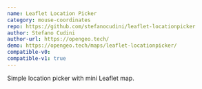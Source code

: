 ```yaml
---
name: Leaflet Location Picker
category: mouse-coordinates
repo: https://github.com/stefanocudini/leaflet-locationpicker
author: Stefano Cudini
author-url: https://opengeo.tech/
demo: https://opengeo.tech/maps/leaflet-locationpicker/
compatible-v0:
compatible-v1: true
---
```


Simple location picker with mini Leaflet map.
